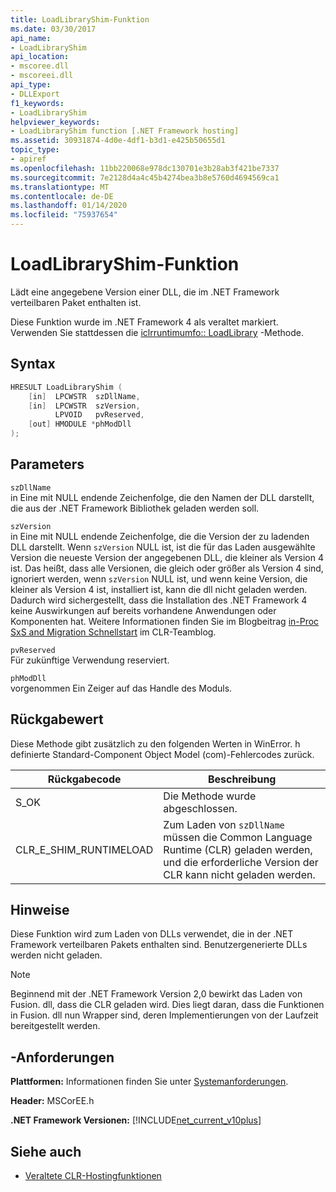 ```yaml
---
title: LoadLibraryShim-Funktion
ms.date: 03/30/2017
api_name:
- LoadLibraryShim
api_location:
- mscoree.dll
- mscoreei.dll
api_type:
- DLLExport
f1_keywords:
- LoadLibraryShim
helpviewer_keywords:
- LoadLibraryShim function [.NET Framework hosting]
ms.assetid: 30931874-4d0e-4df1-b3d1-e425b50655d1
topic_type:
- apiref
ms.openlocfilehash: 11bb220068e978dc130701e3b28ab3f421be7337
ms.sourcegitcommit: 7e2128d4a4c45b4274bea3b8e5760d4694569ca1
ms.translationtype: MT
ms.contentlocale: de-DE
ms.lasthandoff: 01/14/2020
ms.locfileid: "75937654"
---
```

# <a name="loadlibraryshim-function"></a>LoadLibraryShim-Funktion
Lädt eine angegebene Version einer DLL, die im .NET Framework verteilbaren Paket enthalten ist.  
  
 Diese Funktion wurde im .NET Framework 4 als veraltet markiert. Verwenden Sie stattdessen die [iclrruntimumfo:: LoadLibrary](../../../../docs/framework/unmanaged-api/hosting/iclrruntimeinfo-loadlibrary-method.md) -Methode.  
  
## <a name="syntax"></a>Syntax  
  
```cpp  
HRESULT LoadLibraryShim (  
    [in]  LPCWSTR  szDllName,  
    [in]  LPCWSTR  szVersion,  
          LPVOID   pvReserved,  
    [out] HMODULE *phModDll  
);  
```  
  
## <a name="parameters"></a>Parameters  
 `szDllName`  
 in Eine mit NULL endende Zeichenfolge, die den Namen der DLL darstellt, die aus der .NET Framework Bibliothek geladen werden soll.  
  
 `szVersion`  
 in Eine mit NULL endende Zeichenfolge, die die Version der zu ladenden DLL darstellt. Wenn `szVersion` NULL ist, ist die für das Laden ausgewählte Version die neueste Version der angegebenen DLL, die kleiner als Version 4 ist. Das heißt, dass alle Versionen, die gleich oder größer als Version 4 sind, ignoriert werden, wenn `szVersion` NULL ist, und wenn keine Version, die kleiner als Version 4 ist, installiert ist, kann die dll nicht geladen werden. Dadurch wird sichergestellt, dass die Installation des .NET Framework 4 keine Auswirkungen auf bereits vorhandene Anwendungen oder Komponenten hat. Weitere Informationen finden Sie im Blogbeitrag [in-Proc SxS and Migration Schnellstart](https://devblogs.microsoft.com/dotnet/in-proc-sxs-and-migration-quick-start/) im CLR-Teamblog.  
  
 `pvReserved`  
 Für zukünftige Verwendung reserviert.  
  
 `phModDll`  
 vorgenommen Ein Zeiger auf das Handle des Moduls.  
  
## <a name="return-value"></a>Rückgabewert  
 Diese Methode gibt zusätzlich zu den folgenden Werten in WinError. h definierte Standard-Component Object Model (com)-Fehlercodes zurück.  
  
|Rückgabecode|Beschreibung|  
|-----------------|-----------------|  
|S_OK|Die Methode wurde abgeschlossen.|  
|CLR_E_SHIM_RUNTIMELOAD|Zum Laden von `szDllName` müssen die Common Language Runtime (CLR) geladen werden, und die erforderliche Version der CLR kann nicht geladen werden.|  
  
## <a name="remarks"></a>Hinweise  
 Diese Funktion wird zum Laden von DLLs verwendet, die in der .NET Framework verteilbaren Pakets enthalten sind. Benutzergenerierte DLLs werden nicht geladen.  
  
> [!NOTE]
> Beginnend mit der .NET Framework Version 2,0 bewirkt das Laden von Fusion. dll, dass die CLR geladen wird. Dies liegt daran, dass die Funktionen in Fusion. dll nun Wrapper sind, deren Implementierungen von der Laufzeit bereitgestellt werden.  
  
## <a name="requirements"></a>-Anforderungen  
 **Plattformen:** Informationen finden Sie unter [Systemanforderungen](../../../../docs/framework/get-started/system-requirements.md).  
  
 **Header:** MSCorEE.h  
  
 **.NET Framework Versionen:** [!INCLUDE[net_current_v10plus](../../../../includes/net-current-v10plus-md.md)]  
  
## <a name="see-also"></a>Siehe auch

- [Veraltete CLR-Hostingfunktionen](../../../../docs/framework/unmanaged-api/hosting/deprecated-clr-hosting-functions.md)
